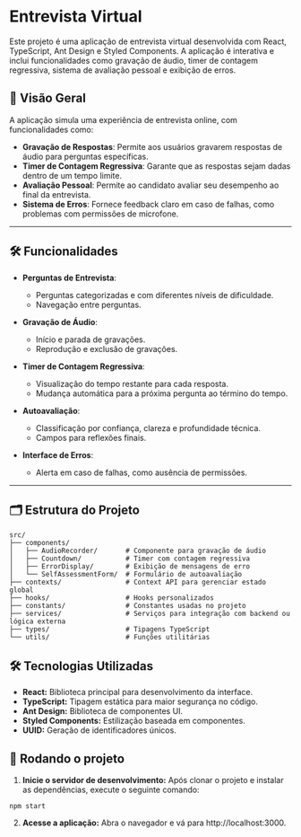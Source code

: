 
# Entrevista Virtual

Este projeto é uma aplicação de entrevista virtual desenvolvida com React, TypeScript, Ant Design e Styled Components. A aplicação é interativa e inclui funcionalidades como gravação de áudio, timer de contagem regressiva, sistema de avaliação pessoal e exibição de erros.

## 🌟 Visão Geral

A aplicação simula uma experiência de entrevista online, com funcionalidades como:

- **Gravação de Respostas**: Permite aos usuários gravarem respostas de áudio para perguntas específicas.
- **Timer de Contagem Regressiva**: Garante que as respostas sejam dadas dentro de um tempo limite.
- **Avaliação Pessoal**: Permite ao candidato avaliar seu desempenho ao final da entrevista.
- **Sistema de Erros**: Fornece feedback claro em caso de falhas, como problemas com permissões de microfone.

---

## 🛠 Funcionalidades

- **Perguntas de Entrevista**:
  - Perguntas categorizadas e com diferentes níveis de dificuldade.
  - Navegação entre perguntas.
  
- **Gravação de Áudio**:
  - Início e parada de gravações.
  - Reprodução e exclusão de gravações.
  
- **Timer de Contagem Regressiva**:
  - Visualização do tempo restante para cada resposta.
  - Mudança automática para a próxima pergunta ao término do tempo.

- **Autoavaliação**:
  - Classificação por confiança, clareza e profundidade técnica.
  - Campos para reflexões finais.

- **Interface de Erros**:
  - Alerta em caso de falhas, como ausência de permissões.

---

## 🗂 Estrutura do Projeto

```plaintext
src/
├── components/
│   ├── AudioRecorder/       # Componente para gravação de áudio
│   ├── Countdown/           # Timer com contagem regressiva
│   ├── ErrorDisplay/        # Exibição de mensagens de erro
│   └── SelfAssessmentForm/  # Formulário de autoavaliação
├── contexts/                # Context API para gerenciar estado global
├── hooks/                   # Hooks personalizados
├── constants/               # Constantes usadas no projeto
├── services/                # Serviços para integração com backend ou lógica externa
├── types/                   # Tipagens TypeScript
└── utils/                   # Funções utilitárias

```

## 🛠 Tecnologias Utilizadas

- **React:** Biblioteca principal para desenvolvimento da interface.
- **TypeScript:** Tipagem estática para maior segurança no código.
- **Ant Design:** Biblioteca de componentes UI.
- **Styled Components:** Estilização baseada em componentes.
- **UUID:** Geração de identificadores únicos.

## 🚀 Rodando o projeto

1. **Inicie o servidor de desenvolvimento:** Após clonar o projeto e instalar as dependências, execute o seguinte comando:
  
```
npm start
```

2. **Acesse a aplicação:** Abra o navegador e vá para http://localhost:3000.